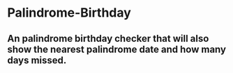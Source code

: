 # Palindrome-Birthday

## An palindrome birthday checker that will also show the nearest palindrome date and how many days missed.
